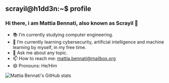 ## scrayil@h1dd3n:~$ profile

### Hi there, i am Mattia Bennati, also known as Scrayil 👋

<!--
**Scrayil/Scrayil** is a ✨ _special_ ✨ repository because its `README.md` (this file) appears on your GitHub profile.
-->

- 📚 I’m currently studying computer engineering.
- 🌱 I’m currently learning cybersecurity, artificial intelligence and machine learning by myself, in my free time.
- 💬 Ask me about any topic.
- 📫 How to reach me: [mattia.bennati@mailbox.org](mailto:mattia.bennati@mailbox.org)
- 😄 Pronouns: He/Him

<!-- &ivate=true&count_private=true&show_icons=true -->
![Mattia Bennati's GitHub stats](https://github-readme-stats.vercel.app/api?username=Scrayil&theme=onedark&ivate=true&count_private=true&show_icons=true)
